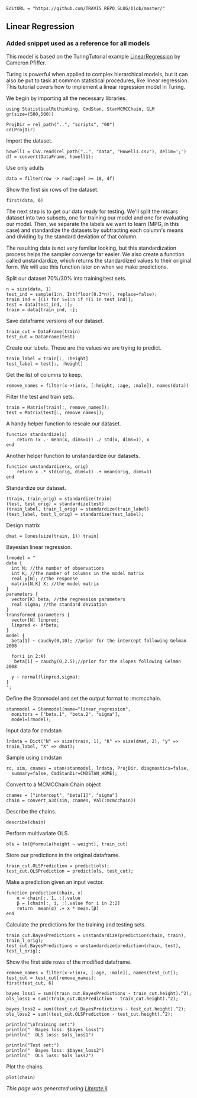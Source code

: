 ```@meta
EditURL = "https://github.com/TRAVIS_REPO_SLUG/blob/master/"
```

## Linear Regression

### Added snippet used as a reference for all models

This model is based on the TuringTutorial example [LinearRegression](https://github.com/TuringLang/TuringTutorials/blob/csp/linear/LinearRegression.ipynb) by Cameron Pfiffer.

Turing is powerful when applied to complex hierarchical models, but it can also be put to task at common statistical procedures, like linear regression. This tutorial covers how to implement a linear regression model in Turing.

We begin by importing all the necessary libraries.

```@example clip-38s
using StatisticalRethinking, CmdStan, StanMCMCChain, GLM
gr(size=(500,500))

ProjDir = rel_path("..", "scripts", "00")
cd(ProjDir)
```

Import the dataset.

```@example clip-38s
howell1 = CSV.read(rel_path("..", "data", "Howell1.csv"), delim=';')
df = convert(DataFrame, howell1);
```

Use only adults

```@example clip-38s
data = filter(row -> row[:age] >= 18, df)
```

Show the first six rows of the dataset.

```@example clip-38s
first(data, 6)
```

The next step is to get our data ready for testing. We'll split the mtcars dataset into two subsets, one for training our model and one for evaluating our model. Then, we separate the labels we want to learn (MPG, in this case) and standardize the datasets by subtracting each column's means and dividing by the standard deviation of that column.

The resulting data is not very familiar looking, but this standardization process helps the sampler converge far easier. We also create a function called unstandardize, which returns the standardized values to their original form. We will use this function later on when we make predictions.

Split our dataset 70%/30% into training/test sets.

```@example clip-38s
n = size(data, 1)
test_ind = sample(1:n, Int(floor(0.3*n)), replace=false);
train_ind = [(i) for i=1:n if !(i in test_ind)];
test = data[test_ind, :];
train = data[train_ind, :];
```

Save dataframe versions of our dataset.

```@example clip-38s
train_cut = DataFrame(train)
test_cut = DataFrame(test)
```

Create our labels. These are the values we are trying to predict.

```@example clip-38s
train_label = train[:, :height]
test_label = test[:, :height]
```

Get the list of columns to keep.

```@example clip-38s
remove_names = filter(x->!in(x, [:height, :age, :male]), names(data))
```

Filter the test and train sets.

```@example clip-38s
train = Matrix(train[:, remove_names]);
test = Matrix(test[:, remove_names]);
```

A handy helper function to rescale our dataset.

```@example clip-38s
function standardize(x)
    return (x .- mean(x, dims=1)) ./ std(x, dims=1), x
end
```

Another helper function to unstandardize our datasets.

```@example clip-38s
function unstandardize(x, orig)
    return x .* std(orig, dims=1) .+ mean(orig, dims=1)
end
```

Standardize our dataset.

```@example clip-38s
(train, train_orig) = standardize(train)
(test, test_orig) = standardize(test)
(train_label, train_l_orig) = standardize(train_label)
(test_label, test_l_orig) = standardize(test_label);
```

Design matrix

```@example clip-38s
dmat = [ones(size(train, 1)) train]
```

Bayesian linear regression.

```@example clip-38s
lrmodel = "
data {
  int N; //the number of observations
  int K; //the number of columns in the model matrix
  real y[N]; //the response
  matrix[N,K] X; //the model matrix
}
parameters {
  vector[K] beta; //the regression parameters
  real sigma; //the standard deviation
}
transformed parameters {
  vector[N] linpred;
  linpred <- X*beta;
}
model {
  beta[1] ~ cauchy(0,10); //prior for the intercept following Gelman 2008

  for(i in 2:K)
   beta[i] ~ cauchy(0,2.5);//prior for the slopes following Gelman 2008

  y ~ normal(linpred,sigma);
}
";
```

Define the Stanmodel and set the output format to :mcmcchain.

```@example clip-38s; continued = true
stanmodel = Stanmodel(name="linear_regression",
  monitors = ["beta.1", "beta.2", "sigma"],
  model=lrmodel);
```

Input data for cmdstan

```@example clip-38s
lrdata = Dict("N" => size(train, 1), "K" => size(dmat, 2), "y" => train_label, "X" => dmat);
```

Sample using cmdstan

```@example clip-38s; continued = true
rc, sim, cnames = stan(stanmodel, lrdata, ProjDir, diagnostics=false,
  summary=false, CmdStanDir=CMDSTAN_HOME);
```

Convert to a MCMCChain Chain object

```@example clip-38s
cnames = ["intercept", "beta[1]", "sigma"]
chain = convert_a3d(sim, cnames, Val(:mcmcchain))
```

Describe the chains.

```@example clip-38s
describe(chain)
```

Perform multivariate OLS.

```@example clip-38s
ols = lm(@formula(height ~ weight), train_cut)
```

Store our predictions in the original dataframe.

```@example clip-38s
train_cut.OLSPrediction = predict(ols);
test_cut.OLSPrediction = predict(ols, test_cut);
```

Make a prediction given an input vector.

```@example clip-38s
function prediction(chain, x)
    α = chain[:, 1, :].value
    β = [chain[:, i, :].value for i in 2:2]
    return  mean(α) .+ x * mean.(β)
end
```

Calculate the predictions for the training and testing sets.

```@example clip-38s
train_cut.BayesPredictions = unstandardize(prediction(chain, train), train_l_orig);
test_cut.BayesPredictions = unstandardize(prediction(chain, test), test_l_orig);
```

Show the first side rows of the modified dataframe.

```@example clip-38s
remove_names = filter(x->!in(x, [:age, :male]), names(test_cut));
test_cut = test_cut[remove_names];
first(test_cut, 6)

bayes_loss1 = sum((train_cut.BayesPredictions - train_cut.height).^2);
ols_loss1 = sum((train_cut.OLSPrediction - train_cut.height).^2);

bayes_loss2 = sum((test_cut.BayesPredictions - test_cut.height).^2);
ols_loss2 = sum((test_cut.OLSPrediction - test_cut.height).^2);

println("\nTraining set:")
println("  Bayes loss: $bayes_loss1")
println("  OLS loss: $ols_loss1")

println("Test set:")
println("  Bayes loss: $bayes_loss2")
println("  OLS loss: $ols_loss2")
```

Plot the chains.

```@example clip-38s
plot(chain)
```

*This page was generated using [Literate.jl](https://github.com/fredrikekre/Literate.jl).*

